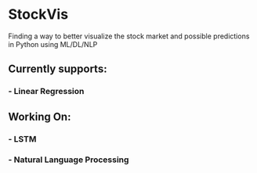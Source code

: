 # StockVis
Finding a way to better visualize the stock market and possible predictions in Python using ML/DL/NLP

## Currently supports:
### - Linear Regression


## Working On:
### - LSTM
### - Natural Language Processing
